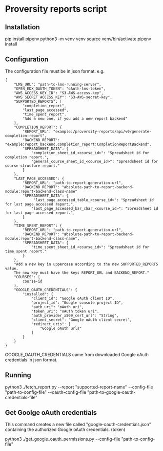 # Proversity reports script

## Installation

pip install pipenv
python3 -m venv venv
source venv/bin/activate
pipenv install

## Configuration

The configuration file must be in json format. e.g.

    {
        "LMS_URL": "path-to-lms-running-server",
        "OPEN_EDX_OAUTH_TOKEN": "oAuth-lms-token",
        "AWS_ACCESS_KEY_ID": "S3-AWS-access-key",
        "AWS_SECRET_ACCESS_KEY": "S3-AWS-secret-key",
        "SUPPORTED_REPORTS": [
            "completion_report",
            "last_page_accessed",
            "time_spent_report",
            "Add a new one, if you add a new report backend"
        ],
        "COMPLETION_REPORT": {
            "REPORT_URL": "example:/proversity-reports/api/v0/generate-completion-report",
            "BACKEND_REPORT": "example:report_backend.completion_report:CompletionReportBackend",
            "SPREADSHEET_DATA": {
                "completion_sheet_id_<course_id>": "Spreadsheet id for completion report.",
                "general_course_sheet_id_<course_id>": "Spreadsheet id for course structure report."
            }
        },
        "LAST_PAGE_ACCESSED": {
            "REPORT_URL": "path-to-report-generation-url",
            "BACKEND_REPORT": "absolute-path-to-report-backend-module:report-backend-class-name"
            "SPREADSHEET_DATA": {
                 "last_page_accessed_table_<course_id>": "Spreadsheet id for last page accessed report.",
                "last_page_accessed_bar_char_<course_id>": "Spreadsheet id for last page accessed report.",
            }
        },
        "TIME_SPENT_REPORT": {
            "REPORT_URL": "path-to-report-generation-url",
            "BACKEND_REPORT": "absolute-path-to-report-backend-module:report-backend-class-name",
            "SPREADSHEET_DATA": {
                "time_spent_sheet_id_<course_id>": "Spreadsheet id for time spent report."
            }
        },
        "Add a new key in uppercase according to the new SUPPORTED_REPORTS value.
        The new key must have the keys REPORT_URL and BACKEND_REPORT."
        "COURSES": [
            course-id
        ],
        "GOOGLE_OAUTH_CREDENTIALS": {
            "installed": {
                "client_id": "Google oAuth client ID",
                "project_id": "Google console project ID",
                "auth_uri": "oAuth uri",
                "token_uri": "oAuth token uri",
                "auth_provider_x509_cert_url": "String",
                "client_secret": "Google oAuth client secret",
                "redirect_uris": [
                    "Google oAuth urls"
                ]
            }
        }
    }

GOOGLE_OAUTH_CREDENTIALS came from downloaded Google oAuth credentials in json format.

## Running

python3 ./fetch_report.py --report "supported-report-name" --config-file "path-to-config-file" --oauth-config-file "path-to-google-oauth-credentials-file"

## Get Goolge oAuth credentials

This command creates a new file called "google-oauth-credentials.json" containing the
authorized Google oAuth credentials. (token)

python3 ./get_google_oauth_permissions.py --config-file "path-to-config-file"
